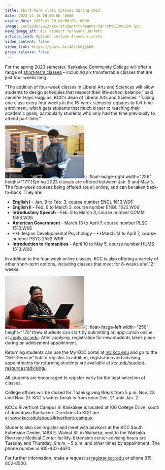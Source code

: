 ```yaml
---
title: Short-term class options Spring 2023
date: 2022-11-15 00:00:00 -0600
expire_date: 2023-01-09 00:00:00 -0600
image: /uploads/2022/kcc-student-tyreanna-jarrett-580x604.jpg
news_image_alt: KCC student Tyreanna Jarrett
article_lead: Options include 4-week classes
video_content: false
video_link: https://youtu.be/4d2LkGjg5bM
press_release: false
---
```

For the spring 2023 semester, Kankakee Community College will offer a range of [short-term classes](/uploads/2022/short-term-classes-Sp23.pdf) – including six transferrable classes that are just four weeks long.&nbsp;

"The addition of four-week classes in Liberal Arts and Sciences will allow students to design schedules that respect their life-school balance," said Jennifer Hays Huggins, KCC's dean of Liberal Arts and Sciences. "Taking one class every four weeks in the 16-week semester equates to full-time enrollment, which gets students that much closer to reaching their academic goals, particularly students who only had the time previously to attend part-time."

![](/uploads/2022/kcc-student-danny-sorich256x171.jpg){: .float-image-right width="256" height="171"}Spring 2023 classes are offered between Jan. 9 and May 5. The four-week courses being offered are all online, and can be taken back-to-back. They are:

* **English I**&nbsp;- Jan. 9 to Feb. 3, course number ENGL 1613.W06
* **English II** - Feb. 6 to March 3, course number ENGL 1623.W06
* **Introductory Speech** - Feb. 6 to March 3, course number COMM 1553.W06
* **American Government** - March 13 to April 7, course number PLSC 1513.W06
* **Lifespan Developmental Psychology -&nbsp;**March 13 to April 7, course number PSYC 2553.W06
* **Introduction to Humanities** - April 10 to May 5, course number HUMS 1513.W06

In addition to the four-week online classes, KCC is also offering a variety of other short-term options, including classes that meet for 8-weeks and 12-weeks.&nbsp;

![](/uploads/2022/kcc-stuent-tyreanna-jarrett256x170.jpg){: .float-image-left width="256" height="170"}New students can start by submitting an application online at&nbsp;[<u>apply.kcc.edu</u>](https://apply.kcc.edu/). After applying, registration for new students takes place during an advisement appointment.

Returning students can use the My KCC portal at&nbsp;[<u>my.kcc.edu</u>](https://my.kcc.edu/)&nbsp;and go to the “Self-Service” link to register. In addition, registration and advising appointments for returning students are available at&nbsp;[<u>kcc.edu/student-resources/advising/</u>](http://www.kcc.edu/student-resources/advising/).

All students are encouraged to register early for the best selection of classes.&nbsp;

College offices will be closed for Thanksgiving Break from 5 p.m. Nov. 23 until Nov. 27. KCC's winter break is from noon Dec. 21 until Jan. 2.

KCC’s Riverfront Campus in Kankakee is located at 100 College Drive, south of downtown Kankakee. Directions to KCC are at&nbsp;[<u>www.kcc.edu/about/#riverfront-campus</u>](https://news.kcc.edu/www.kcc.edu/about/%22%20%5Cl%20%22riverfront-campus).

Students also can register and meet with advisers at the KCC South Extension Center, 1488 E. Walnut St. in Watseka, next to the Watseka Riverside Medical Center facility. Extension center advising hours are Tuesday and Thursday, 9 a.m. - 5 p.m. and other times by appointment. The phone number is 815-432-4670.

For further information, make a request at&nbsp;[register.kcc.edu](https://register.kcc.edu/)&nbsp;or phone 815-802-8500.

&nbsp;

&nbsp;